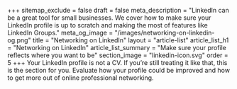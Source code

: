 +++
sitemap_exclude = false
draft = false
meta_description = "LinkedIn can be a great tool for small businesses. We cover how to make sure your LinkedIn profile is up to scratch and making the most of features like LinkedIn Groups."
meta_og_image = "/images/networking-on-linkedin-og.png"
title = "Networking on LinkedIn"
layout = "article-list"
article_list_h1 = "Networking on LinkedIn"
article_list_summary = "Make sure your profile reflects where you want to be"
section_image = "linkedin-icon.svg"
order = 5
+++
Your LinkedIn profile is not a CV. If you’re still treating it like that, this is the section for you. Evaluate how your profile could be improved and how to get more out of online professional networking.